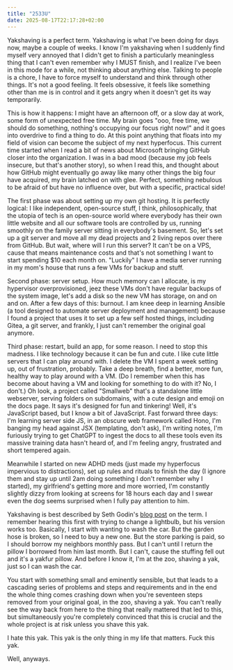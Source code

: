 ```yaml
---
title: "2533U"
date: 2025-08-17T22:17:28+02:00
---
```


Yakshaving is a perfect term. Yakshaving is what I've been doing for days now, maybe a couple of weeks. I know I'm yakshaving when I suddenly find myself very annoyed that I didn't get to finish a particularly meaningless thing that I can't even remember why I MUST finish, and I realize I've been in this mode for a while, not thinking about anything else. Talking to people is a chore, I have to force myself to understand and think through other things. It's not a good feeling. It feels obsessive, it feels like something other than me is in control and it gets angry when it doesn't get its way temporarily.

This is how it happens: I might have an afternoon off, or a slow day at work, some form of unexpected free time. My brain goes "ooo, free time, we should do something, nothing's occupying our focus right now!" and it goes into overdrive to find a thing to do. At this point anything that floats into my field of vision can become the subject of my next hyperfocus. This current time started when I read a bit of news about Microsoft bringing GitHub closer into the organization. I was in a bad mood (because my job feels insecure, but that's another story), so when I read this, and thought about how GitHub might eventually go away like many other things the big four have acquired, my brain latched on with glee. Perfect, something nebulous to be afraid of but have no influence over, but with a specific, practical side!

The first phase was about setting up my own git hosting. It is perfectly logical: I like independent, open-source stuff, I think, philosophically, that the utopia of tech is an open-source world where everybody has their own little website and all our software tools are controlled by us, running smoothly on the family server sitting in everybody's basement. So, let's set up a git server and move all my dead projects and 2 living repos over there from GitHub. But wait, where will I run this server? It can't be on a VPS, cause that means maintenance costs and that's not something I want to start spending $10 each month on. "Luckily" I have a media server running in my mom's house that runs a few VMs for backup and stuff.

Second phase: server setup. How much memory can I allocate, is my hypervisor overprovisioned, jeez these VMs don't have regular backups of the system image, let's add a disk so the new VM has storage, on and on and on. After a few days of this: burnout. I am knee deep in learning Ansible (a tool designed to automate server deployment and management) because I found a project that uses it to set up a few self hosted things, including Gitea, a git server, and frankly, I just can't remember the original goal anymore.

Third phase: restart, build an app, for some reason. I need to stop this madness. I like technology because it can be fun and cute. I like cute little servers that I can play around with. I delete the VM I spent a week setting up, out of frustration, probably. Take a deep breath, find a better, more fun, healthy way to play around with a VM. (Do I remember when this has become about having a VM and looking for something to do with it? No, I don't.) Oh look, a project called "Smallweb" that's a standalone little webserver, serving folders on subdomains, with a cute design and emoji on the docs page. It says it's designed for fun and tinkering! Well, it's JavaScript based, but I know a bit of JavaScript. Fast forward three days: I'm learning server side JS, in an obscure web framework called Hono, I'm banging my head against JSX (templating, don't ask), I'm writing notes, I'm furiously trying to get ChatGPT to ingest the docs to all these tools even its massive training data hasn't heard of, and I'm feeling angry, frustrated and short tempered again.

Meanwhile I started on new ADHD meds (just made my hyperfocus impervious to distractions), set up rules and rituals to finish the day (I ignore them and stay up until 2am doing something I don't remember why I started), my girlfriend's getting more and more worried, I'm constantly slightly dizzy from looking at screens for 18 hours each day and I swear even the dog seems surprised when I fully pay attention to him.

Yakshaving is best described by Seth Godin's [blog post](https://seths.blog/2005/03/dont_shave_that/) on the term. I remember hearing this first with trying to change a lightbulb, but his version works too. Basically, I start with wanting to wash the car. But the garden hose is broken, so I need to buy a new one. But the store parking is paid, so I should borrow my neighbors monthly pass. But I can't until I return the pillow I borrowed from him last month. But I can't, cause the stuffing fell out and it's a yakfur pillow. And before I know it, I'm at the zoo, shaving a yak, just so I can wash the car.

You start with something small and eminently sensible, but that leads to a cascading series of problems and steps and requirements and in the end the whole thing comes crashing down when you're seventeen steps removed from your original goal, in the zoo, shaving a yak. You can't really see the way back from here to the thing that really mattered that led to this, but simultaneously you're completely convinced that this is crucial and the whole project is at risk unless you shave this yak.

I hate this yak. This yak is the only thing in my life that matters. Fuck this yak.

Well, anyways.